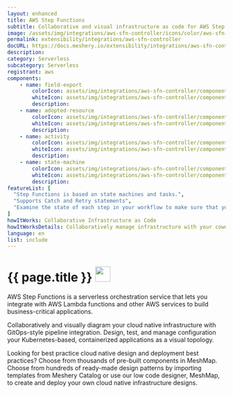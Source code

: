 ```yaml
---
layout: enhanced
title: AWS Step Functions
subtitle: Collaborative and visual infrastructure as code for AWS Step Functions
image: /assets/img/integrations/aws-sfn-controller/icons/color/aws-sfn-controller-color.svg
permalink: extensibility/integrations/aws-sfn-controller
docURL: https://docs.meshery.io/extensibility/integrations/aws-sfn-controller
description: 
category: Serverless
subcategory: Serverless
registrant: aws
components: 
	- name: field-export
		colorIcon: assets/img/integrations/aws-sfn-controller/components/field-export/icons/color/field-export-color.svg
		whiteIcon: assets/img/integrations/aws-sfn-controller/components/field-export/icons/white/field-export-white.svg
		description: 
	- name: adopted-resource
		colorIcon: assets/img/integrations/aws-sfn-controller/components/adopted-resource/icons/color/adopted-resource-color.svg
		whiteIcon: assets/img/integrations/aws-sfn-controller/components/adopted-resource/icons/white/adopted-resource-white.svg
		description: 
	- name: activity
		colorIcon: assets/img/integrations/aws-sfn-controller/components/activity/icons/color/activity-color.svg
		whiteIcon: assets/img/integrations/aws-sfn-controller/components/activity/icons/white/activity-white.svg
		description: 
	- name: state-machine
		colorIcon: assets/img/integrations/aws-sfn-controller/components/state-machine/icons/color/state-machine-color.svg
		whiteIcon: assets/img/integrations/aws-sfn-controller/components/state-machine/icons/white/state-machine-white.svg
		description: 
featureList: [
  "Step Functions is based on state machines and tasks.",
  "Supports Catch and Retry statements",
  "Examine the state of each step in your workflow to make sure that your application runs in order and as expected"
]
howItWorks: Collaborative Infrastructure as Code
howItWorksDetails: Collaboratively manage infrastructure with your coworkers synchronously sharing the same designs.
language: en
list: include
---
```

<h1>{{ page.title }} <img src="{{ page.image }}" style="width: 35px; height: 35px;" /></h1>

<p>
AWS Step Functions is a serverless orchestration service that lets you integrate with AWS Lambda functions and other AWS services to build business-critical applications. 
</p>
<p>
    Collaboratively and visually diagram your cloud native infrastructure with GitOps-style pipeline integration. Design, test, and manage configuration your Kubernetes-based, containerized applications as a visual topology.
</p>
<p>
    Looking for best practice cloud native design and deployment best practices? Choose from thousands of pre-built components in MeshMap. Choose from hundreds of ready-made design patterns by importing templates from Meshery Catalog or use our low code designer, MeshMap, to create and deploy your own cloud native infrastructure designs.
</p>

